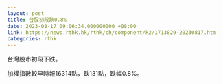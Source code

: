 ```yaml
---
layout: post
title: 台股初段跌0.8%
date: 2023-08-17 09:06:34.000000000 +08:00
link: https://news.rthk.hk/rthk/ch/component/k2/1713829-20230817.htm
categories: rthk
---
```


台灣股市初段下跌。

加權指數較早時報16314點，跌131點，跌幅0.8%。
